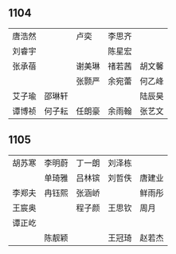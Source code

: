 ## 1104
|     |     |     |     |     |
| --- | --- | --- | --- | --- |
| 唐浩然 |  | 卢奕 | 李思齐 |  |
| 刘睿宇 |  |  | 陈星宏 |  |
| 张承蓓 |  | 谢美琳 | 禇若茜 | 胡文馨 |
|  |  | 张颢严 | 余宛蕾 | 何乙峰 |
| 艾子瑜 | 邵琳轩 |  |  | 陆辰昊 |
| 谭博祯 | 何子耘 | 任朗豪 | 余雨翰 | 张艺文 |

## 1105
|     |     |     |     |     |
| --- | --- | --- | --- | --- |
| 胡苏寒 | 李明蔚 | 丁一朗 | 刘泽栋 |  |
|  | 单琦雅 | 吕林镔 | 刘哲佚 | 唐建业 |
| 李郑夫 | 冉钰熙 | 张涵峤 |  | 鲜雨彤 |
| 王宸奥 |  | 程子颜 | 王思钦 | 周月 |
| 谭正屹 |  |  |  |  |
|  | 陈靓颖 |  | 王冠琦 | 赵若杰 |

